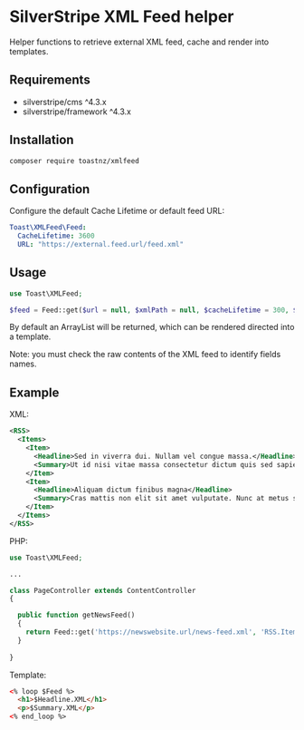 # SilverStripe XML Feed helper

Helper functions to retrieve external XML feed, cache and render into templates.

## Requirements

* silverstripe/cms ^4.3.x
* silverstripe/framework ^4.3.x

## Installation

```bash
composer require toastnz/xmlfeed
```

## Configuration

Configure the default Cache Lifetime or default feed URL:

```yaml
Toast\XMLFeed\Feed:
  CacheLifetime: 3600
  URL: "https://external.feed.url/feed.xml"
```

## Usage

```php
use Toast\XMLFeed;

$feed = Feed::get($url = null, $xmlPath = null, $cacheLifetime = 300, $asArray = false, $flushCache = false);
```

By default an ArrayList will be returned, which can be rendered directed into a template.

Note: you must check the raw contents of the XML feed to identify fields names.

## Example

XML:

```xml
<RSS>
  <Items>
    <Item>
      <Headline>Sed in viverra dui. Nullam vel congue massa.</Headline>
      <Summary>Ut id nisi vitae massa consectetur dictum quis sed sapien. Donec vel sodales tortor, at euismod turpis</Summary>
    </Item>
    <Item>
      <Headline>Aliquam dictum finibus magna</Headline>
      <Summary>Cras mattis non elit sit amet vulputate. Nunc at metus sed sapien placerat tempor ac non eros.</Summary>
    </Item>
  </Items>
</RSS>

```

PHP:

```php
use Toast\XMLFeed;

...

class PageController extends ContentController 
{

  public function getNewsFeed() 
  {
    return Feed::get('https://newswebsite.url/news-feed.xml', 'RSS.Items');
  }
  
}      
```

Template:

```html
<% loop $Feed %> 
  <h1>$Headline.XML</h1>
  <p>$Summary.XML</p>
<% end_loop %>
```
